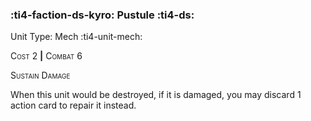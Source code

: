 ### :ti4-faction-ds-kyro: **Pustule** :ti4-ds:

Unit Type: Mech :ti4-unit-mech:

<span style="font-variant:small-caps;">Cost 2</span> __|__ <span style="font-variant:small-caps;">Combat 6</span>

<span style="font-variant:small-caps;">Sustain Damage</span>

When this unit would be destroyed, if it is damaged, you may discard 1 action card to repair it instead.